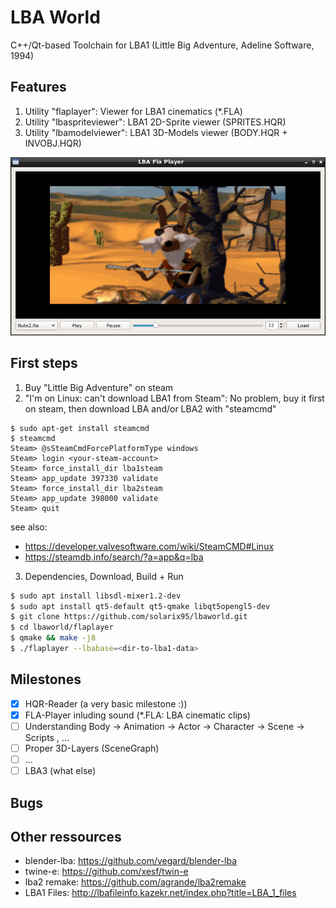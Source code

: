 
LBA World
===========
C++/Qt-based Toolchain for LBA1 (Little Big Adventure, Adeline Software, 1994) 

Features
---------
1) Utility "flaplayer": Viewer for LBA1 cinematics (*.FLA)
2) Utility "lbaspriteviewer": LBA1 2D-Sprite viewer (SPRITES.HQR)
3) Utility "lbamodelviewer": LBA1 3D-Models viewer (BODY.HQR + INVOBJ.HQR)

![FLAPlayer](https://github.com/solarix95/lbaworld/blob/master/doc/flaplayer.png)

First steps
---------
1) Buy "Little Big Adventure" on steam
2) "I'm on Linux: can't download LBA1 from Steam": 
No problem, buy it first on steam, then download LBA and/or LBA2 with "steamcmd"
```
$ sudo apt-get install steamcmd
$ steamcmd 
Steam> @sSteamCmdForcePlatformType windows
Steam> login <your-steam-account>
Steam> force_install_dir lba1steam
Steam> app_update 397330 validate
Steam> force_install_dir lba2steam
Steam> app_update 398000 validate
Steam> quit
```
see also:
* https://developer.valvesoftware.com/wiki/SteamCMD#Linux
* https://steamdb.info/search/?a=app&q=lba

3) Dependencies, Download, Build + Run
```bash
$ sudo apt install libsdl-mixer1.2-dev
$ sudo apt install qt5-default qt5-qmake libqt5opengl5-dev
$ git clone https://github.com/solarix95/lbaworld.git
$ cd lbaworld/flaplayer
$ qmake && make -j8
$ ./flaplayer --lbabase=<dir-to-lba1-data>
```

Milestones
---------

- [x] HQR-Reader (a very basic milestone :))
- [x] FLA-Player inluding sound (*.FLA: LBA cinematic clips)
- [ ] Understanding Body -> Animation -> Actor -> Character -> Scene -> Scripts , ...
- [ ] Proper 3D-Layers (SceneGraph)
- [ ] ...
- [ ] LBA3 (what else)

Bugs
---------

Other ressources
---------
* blender-lba: https://github.com/vegard/blender-lba
* twine-e: https://github.com/xesf/twin-e
* lba2 remake: https://github.com/agrande/lba2remake
* LBA1 Files: http://lbafileinfo.kazekr.net/index.php?title=LBA_1_files




